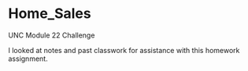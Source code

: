 # Home_Sales
UNC Module 22 Challenge

I looked at notes and past classwork for assistance with this homework assignment.
